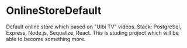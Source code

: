 # OnlineStoreDefault
Default online store which based on "Ulbi TV" videos. Stack: PostgreSql, Express, Node.js, Sequalize, React. 
This is studing project which will be able to become something more.

